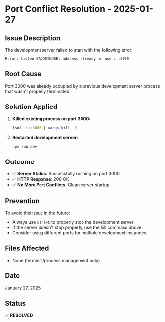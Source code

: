 # Port Conflict Resolution - 2025-01-27

## Issue Description
The development server failed to start with the following error:
```
Error: listen EADDRINUSE: address already in use :::3000
```

## Root Cause
Port 3000 was already occupied by a previous development server process that wasn't properly terminated.

## Solution Applied
1. **Killed existing process on port 3000:**
   ```bash
   lsof -ti:3000 | xargs kill -9
   ```

2. **Restarted development server:**
   ```bash
   npm run dev
   ```

## Outcome
- ✅ **Server Status**: Successfully running on port 3000
- ✅ **HTTP Response**: 200 OK
- ✅ **No More Port Conflicts**: Clean server startup

## Prevention
To avoid this issue in the future:
- Always use `Ctrl+C` to properly stop the development server
- If the server doesn't stop properly, use the kill command above
- Consider using different ports for multiple development instances

## Files Affected
- None (terminal/process management only)

## Date
January 27, 2025

## Status
✅ **RESOLVED**
